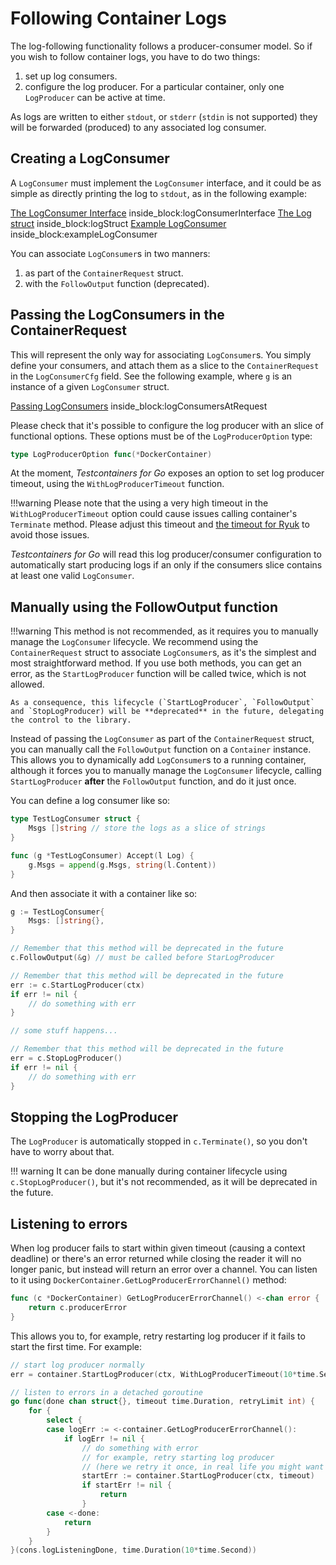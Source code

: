 # Following Container Logs

The log-following functionality follows a producer-consumer model. So if you wish to follow container logs, you have to do two things:

1. set up log consumers.
2. configure the log producer. For a particular container, only one `LogProducer` can be active at time.

As logs are written to either `stdout`, or `stderr` (`stdin` is not supported) they will be forwarded (produced) to any associated log consumer.

## Creating a LogConsumer

A `LogConsumer` must implement the `LogConsumer` interface, and it could be as simple as directly printing the log to `stdout`,
as in the following example:

<!--codeinclude-->
[The LogConsumer Interface](../../logconsumer.go) inside_block:logConsumerInterface
[The Log struct](../../logconsumer.go) inside_block:logStruct
[Example LogConsumer](../../testing.go) inside_block:exampleLogConsumer
<!--/codeinclude-->

You can associate `LogConsumer`s in two manners:

1. as part of the `ContainerRequest` struct.
2. with the `FollowOutput` function (deprecated).

## Passing the LogConsumers in the ContainerRequest

This will represent the only way for associating `LogConsumer`s. You simply define your consumers, and attach them as a slice to the `ContainerRequest` in the
`LogConsumerCfg` field. See the following example, where `g` is an instance of a given `LogConsumer` struct.

<!--codeinclude-->
[Passing LogConsumers](../../logconsumer_test.go) inside_block:logConsumersAtRequest
<!--/codeinclude-->

Please check that it's possible to configure the log producer with an slice of functional options. These options must be of the `LogProducerOption` type:

```go
type LogProducerOption func(*DockerContainer)
```

At the moment, _Testcontainers for Go_ exposes an option to set log producer timeout, using the `WithLogProducerTimeout` function.

!!!warning
	Please note that the using a very high timeout in the `WithLogProducerTimeout` option could cause issues calling container's `Terminate` method.
	Please adjust this timeout and [the timeout for Ryuk](/features/configuration/#customizing-ryuk-the-resource-reaper) to avoid those issues.

_Testcontainers for Go_ will read this log producer/consumer configuration to automatically start producing logs if an only if the consumers slice contains at least one valid `LogConsumer`.

## Manually using the FollowOutput function

!!!warning
	This method is not recommended, as it requires you to manually manage the `LogConsumer` lifecycle.
	We recommend using the `ContainerRequest` struct to associate `LogConsumer`s, as it's the simplest and most straightforward method.
	If you use both methods, you can get an error, as the `StartLogProducer` function will be called twice, which is not allowed.

	As a consequence, this lifecycle (`StartLogProducer`, `FollowOutput` and `StopLogProducer) will be **deprecated** in the future, delegating the control to the library.

Instead of passing the `LogConsumer` as part of the `ContainerRequest` struct, you can manually call the `FollowOutput` function on a `Container` instance.
This allows you to dynamically add `LogConsumer`s to a running container, although it forces you to manually manage the `LogConsumer` lifecycle,
calling `StartLogProducer` **after** the `FollowOutput` function, and do it just once.

You can define a log consumer like so:

```go
type TestLogConsumer struct {
	Msgs []string // store the logs as a slice of strings
}

func (g *TestLogConsumer) Accept(l Log) {
	g.Msgs = append(g.Msgs, string(l.Content))
}
```

And then associate it with a container like so:

```go
g := TestLogConsumer{
	Msgs: []string{},
}

// Remember that this method will be deprecated in the future
c.FollowOutput(&g) // must be called before StarLogProducer

// Remember that this method will be deprecated in the future
err := c.StartLogProducer(ctx)
if err != nil {
	// do something with err
}

// some stuff happens...

// Remember that this method will be deprecated in the future
err = c.StopLogProducer()
if err != nil {
	// do something with err
}
```

## Stopping the LogProducer

The `LogProducer` is automatically stopped in `c.Terminate()`, so you don't have to worry about that.

!!! warning
	It can be done manually during container lifecycle using `c.StopLogProducer()`, but it's not recommended, as it will be deprecated in the future.

## Listening to errors

When log producer fails to start within given timeout (causing a context deadline) or there's an error returned while closing the reader it will no longer panic, but instead will return an error over a channel. You can listen to it using `DockerContainer.GetLogProducerErrorChannel()` method:

```go
func (c *DockerContainer) GetLogProducerErrorChannel() <-chan error {
	return c.producerError
}
```

This allows you to, for example, retry restarting log producer if it fails to start the first time. For example:

```go
// start log producer normally
err = container.StartLogProducer(ctx, WithLogProducerTimeout(10*time.Second))

// listen to errors in a detached goroutine
go func(done chan struct{}, timeout time.Duration, retryLimit int) {
	for {
		select {
		case logErr := <-container.GetLogProducerErrorChannel():
			if logErr != nil {
				// do something with error
				// for example, retry starting log producer 
				// (here we retry it once, in real life you might want to retry it more times)
				startErr := container.StartLogProducer(ctx, timeout)
				if startErr != nil {
					return 
				}
		case <-done:
			return
		}
	}
}(cons.logListeningDone, time.Duration(10*time.Second))
```